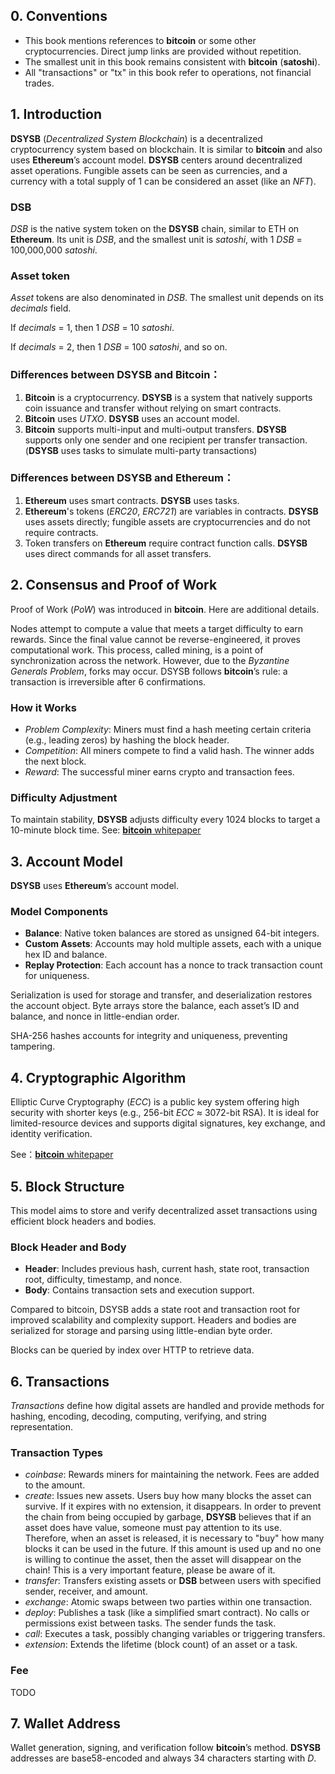 ## 0. Conventions
- This book mentions references to __bitcoin__ or some other cryptocurrencies. Direct jump links are provided without repetition.
- The smallest unit in this book remains consistent with __bitcoin__ (__satoshi__).
- All "transactions" or "tx" in this book refer to operations, not financial trades.

## 1. Introduction
__DSYSB__ (_Decentralized System Blockchain_) is a decentralized cryptocurrency system based on blockchain. It is similar to __bitcoin__ and also uses __Ethereum__’s account model. __DSYSB__ centers around decentralized asset operations. Fungible assets can be seen as currencies, and a currency with a total supply of 1 can be considered an asset (like an _NFT_).

### DSB
_DSB_ is the native system token on the __DSYSB__ chain, similar to ETH on __Ethereum__. Its unit is _DSB_, and the smallest unit is _satoshi_, with 1 _DSB_ = 100,000,000 _satoshi_.

### Asset token
_Asset_ tokens are also denominated in _DSB_. The smallest unit depends on its _decimals_ field.

If _decimals_ = 1, then 1 _DSB_ = 10 _satoshi_.

If _decimals_ = 2, then 1 _DSB_ = 100 _satoshi_, and so on.

### Differences between DSYSB and Bitcoin：
1. __Bitcoin__ is a cryptocurrency. __DSYSB__ is a system that natively supports coin issuance and transfer without relying on smart contracts.
2. __Bitcoin__ uses _UTXO_. __DSYSB__ uses an account model.
3. __Bitcoin__ supports multi-input and multi-output transfers. __DSYSB__ supports only one sender and one recipient per transfer transaction. (__DSYSB__ uses tasks to simulate multi-party transactions)

### Differences between DSYSB and Ethereum：
1. __Ethereum__ uses smart contracts. __DSYSB__ uses tasks.
2. __Ethereum__'s tokens (_ERC20_, _ERC721_) are variables in contracts. __DSYSB__ uses assets directly; fungible assets are cryptocurrencies and do not require contracts.
3. Token transfers on __Ethereum__ require contract function calls. __DSYSB__ uses direct commands for all asset transfers.

## 2. Consensus and Proof of Work
Proof of Work (_PoW_) was introduced in __bitcoin__. Here are additional details.

Nodes attempt to compute a value that meets a target difficulty to earn rewards. Since the final value cannot be reverse-engineered, it proves computational work.
This process, called mining, is a point of synchronization across the network. However, due to the _Byzantine Generals Problem_, forks may occur.
DSYSB follows __bitcoin__’s rule: a transaction is irreversible after 6 confirmations.

### How it Works
- _Problem Complexity_: Miners must find a hash meeting certain criteria (e.g., leading zeros) by hashing the block header.
- _Competition_: All miners compete to find a valid hash. The winner adds the next block.
- _Reward_: The successful miner earns crypto and transaction fees.

### Difficulty Adjustment
To maintain stability, __DSYSB__ adjusts difficulty every 1024 blocks to target a 10-minute block time.
See: [__bitcoin__ whitepaper](https://bitcoin.org/bitcoin.pdf)

## 3. Account Model
__DSYSB__ uses __Ethereum__’s account model.

### Model Components
- __Balance__: Native token balances are stored as unsigned 64-bit integers.
- __Custom Assets__: Accounts may hold multiple assets, each with a unique hex ID and balance.
- __Replay Protection__: Each account has a nonce to track transaction count for uniqueness.

Serialization is used for storage and transfer, and deserialization restores the account object. Byte arrays store the balance, each asset’s ID and balance, and nonce in little-endian order.

SHA-256 hashes accounts for integrity and uniqueness, preventing tampering.

## 4. Cryptographic Algorithm
Elliptic Curve Cryptography (_ECC_) is a public key system offering high security with shorter keys (e.g., 256-bit _ECC_ ≈ 3072-bit RSA). It is ideal for limited-resource devices and supports digital signatures, key exchange, and identity verification.

See：[__bitcoin__ whitepaper](https://bitcoin.org/bitcoin.pdf)

## 5. Block Structure
This model aims to store and verify decentralized asset transactions using efficient block headers and bodies.

### Block Header and Body
- __Header__: Includes previous hash, current hash, state root, transaction root, difficulty, timestamp, and nonce.
- __Body__: Contains transaction sets and execution support.

Compared to bitcoin, DSYSB adds a state root and transaction root for improved scalability and complexity support. Headers and bodies are serialized for storage and parsing using little-endian byte order.

Blocks can be queried by index over HTTP to retrieve data.

## 6. Transactions
_Transactions_ define how digital assets are handled and provide methods for hashing, encoding, decoding, computing, verifying, and string representation.

### Transaction Types
- _coinbase_: Rewards miners for maintaining the network. Fees are added to the amount.
- _create_: Issues new assets. Users buy how many blocks the asset can survive. If it expires with no extension, it disappears. In order to prevent the chain from being occupied by garbage, __DSYSB__ believes that if an asset does have value, someone must pay attention to its use. Therefore, when an asset is released, it is necessary to "buy" how many blocks it can be used in the future. If this amount is used up and no one is willing to continue the asset, then the asset will disappear on the chain! This is a very important feature, please be aware of it.
- _transfer_: Transfers existing assets or __DSB__ between users with specified sender, receiver, and amount.
- _exchange_: Atomic swaps between two parties within one transaction.
- _deploy_: Publishes a task (like a simplified smart contract). No calls or permissions exist between tasks. The sender funds the task.
- _call_: Executes a task, possibly changing variables or triggering transfers.
- _extension_: Extends the lifetime (block count) of an asset or a task.

### Fee
TODO

## 7. Wallet Address
Wallet generation, signing, and verification follow __bitcoin__’s method. __DSYSB__ addresses are base58-encoded and always 34 characters starting with _D_.
